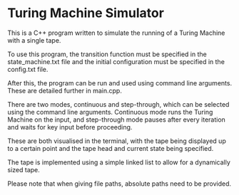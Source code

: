 # Turing Machine Simulator

This is a C++ program written to simulate the running of a Turing Machine with a single tape.

To use this program, the transition function must be specified in the state_machine.txt file and the initial configuration must be specified in the config.txt file.

After this, the program can be run and used using command line arguments. These are detailed further in main.cpp.

There are two modes, continuous and step-through, which can be selected using the command line arguments.
Continuous mode runs the Turing Machine on the input, and step-through mode pauses after every iteration and waits for key input before proceeding.

These are both visualised in the terminal, with the tape being displayed up to a certain point and the tape head and current state being specified.

The tape is implemented using a simple linked list to allow for a dynamically sized tape.

Please note that when giving file paths, absolute paths need to be provided.

